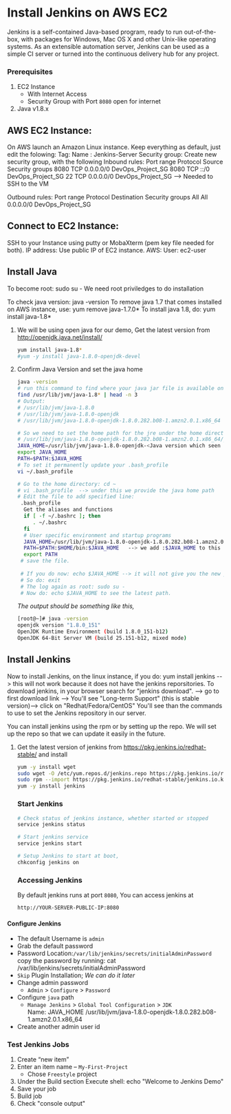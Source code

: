 # Install Jenkins on AWS EC2
Jenkins is a self-contained Java-based program, ready to run out-of-the-box, with packages for Windows, Mac OS X and other Unix-like operating systems. As an extensible automation server, Jenkins can be used as a simple CI server or turned into the continuous delivery hub for any project.


### Prerequisites
1. EC2 Instance 
   - With Internet Access
   - Security Group with Port `8080` open for internet
1. Java v1.8.x 

## AWS EC2 Instance:
On AWS launch an Amazon Linux instance.
Keep everything as default, just edit the folowing:
Tag:  Name : Jenkins-Server
Security group: Create new security group, with the following Inbound rules:
Port range   Protocol   Source          Security groups
8080	     TCP	0.0.0.0/0	DevOps_Project_SG
8080	     TCP	::/0	        DevOps_Project_SG
22	     TCP	0.0.0.0/0	DevOps_Project_SG  --> Needed to SSH  to the VM

Outbound rules:
Port range   Protocol   Destination     Security groups
All	     All	0.0.0.0/0	DevOps_Project_SG

## Connect to EC2 Instance:
SSH to your Instance using putty or MobaXterm (pem key file needed for both).
IP address: Use public IP of EC2 instance.
AWS: User: ec2-user

## Install Java
To become root: sudo su -
We need root priviledges to do installation

To check java version: java -version
To remove java 1.7 that comes installed on AWS instance, use:  yum remove java-1.7.0*
To install java 1.8, do: yum install java-1.8*

1. We will be using open java for our demo, Get the latest version from http://openjdk.java.net/install/
   ```sh
   yum install java-1.8*
   #yum -y install java-1.8.0-openjdk-devel
   ```

2. Confirm Java Version and set the java home
   ```sh
   java -version
   # run this command to find where your java jar file is available on your VM
   find /usr/lib/jvm/java-1.8* | head -n 3
   # Output:
   # /usr/lib/jvm/java-1.8.0
   # /usr/lib/jvm/java-1.8.0-openjdk
   # /usr/lib/jvm/java-1.8.0-openjdk-1.8.0.282.b08-1.amzn2.0.1.x86_64  --> this is the actual path of the jre
   
   # So we need to set the home path for the jre under the home directory to be:
   # /usr/lib/jvm/java-1.8.0-openjdk-1.8.0.282.b08-1.amzn2.0.1.x86_64/jre
   JAVA_HOME=/usr/lib/jvm/java-1.8.0-openjdk-<Java version which seen in the above output>	
   export JAVA_HOME
   PATH=$PATH:$JAVA_HOME
   # To set it permanently update your .bash_profile
   vi ~/.bash_profile
   
   # Go to the home directory: cd ~
   # vi .bash_profile  --> under this we provide the java home path
   # Edit the file to add specified line:
    .bash_profile
     Get the aliases and functions
     if [ -f ~/.bashrc ]; then
        . ~/.bashrc
     fi
     # User specific environment and startup programs
     JAVA_HOME=/usr/lib/jvm/java-1.8.0-openjdk-1.8.0.282.b08-1.amzn2.0.1.x86_64  --> added line
     PATH=$PATH:$HOME/bin:$JAVA_HOME   --> we add :$JAVA_HOME to this line
     export PATH
    # save the file.
    
    # If you do now: echo $JAVA_HOME --> it will not give you the new path. You need to logout and login to get the latest path.
    # So do: exit
    # The log again as root: sudo su -
    # Now do: echo $JAVA_HOME to see the latest path.

   ```
   _The output should be something like this,_
    ```sh
   [root@~]# java -version
   openjdk version "1.8.0_151"
   OpenJDK Runtime Environment (build 1.8.0_151-b12)
   OpenJDK 64-Bit Server VM (build 25.151-b12, mixed mode)
   ```
 
## Install Jenkins
Now to install Jenkins, on the linux instance, if you do: yum install jenkins --> this will not work because it does not have the jenkins reporsitories.
To download jenkins, in your browser search for "jenkins download". --> go to first download link --> You'll see "Long-term Support" (this is stable version)--> click on "Redhat/Fedora/CentOS"
You'll see than the commands to use to set the Jenkins repository in our server.

You can install jenkins using the rpm or by setting up the repo. We will set up the repo so that we can update it easily in the future.
1. Get the latest version of jenkins from https://pkg.jenkins.io/redhat-stable/ and install
   ```sh
   yum -y install wget
   sudo wget -O /etc/yum.repos.d/jenkins.repo https://pkg.jenkins.io/redhat-stable/jenkins.repo
   sudo rpm --import https://pkg.jenkins.io/redhat-stable/jenkins.io.key
   yum -y install jenkins
   ```

   ### Start Jenkins
   ```sh
   # Check status of jenkins instance, whether started or stopped
   service jenkins status 

   # Start jenkins service
   service jenkins start

   # Setup Jenkins to start at boot,
   chkconfig jenkins on
   ```

   ### Accessing Jenkins
   By default jenkins runs at port `8080`, You can access jenkins at
   ```sh
   http://YOUR-SERVER-PUBLIC-IP:8080
   ```   
   
  #### Configure Jenkins
- The default Username is `admin`
- Grab the default password
- Password Location:`/var/lib/jenkins/secrets/initialAdminPassword`
  copy the password by running: cat /var/lib/jenkins/secrets/initialAdminPassword
- `Skip` Plugin Installation; _We can do it later_
- Change admin password
   - `Admin` > `Configure` > `Password`
- Configure `java` path
  - `Manage Jenkins` > `Global Tool Configuration` > `JDK`  
     Name: JAVA_HOME
    /usr/lib/jvm/java-1.8.0-openjdk-1.8.0.282.b08-1.amzn2.0.1.x86_64
- Create another admin user id

### Test Jenkins Jobs
1. Create “new item”
1. Enter an item name – `My-First-Project`
   - Chose `Freestyle` project
1. Under the Build section
	Execute shell: echo "Welcome to Jenkins Demo"
1. Save your job 
1. Build job
1. Check "console output"

